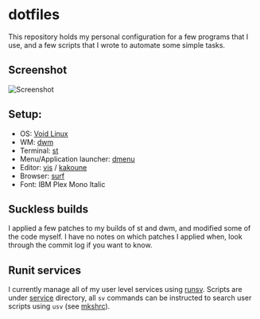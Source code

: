 # dotfiles
This repository holds my personal configuration for a few programs that
I use, and a few scripts that I wrote to automate some simple tasks.

## Screenshot
![Screenshot](./scrot.png)

## Setup:
- OS: [Void Linux](https://voidlinux.org)
- WM: [dwm](https://dwm.suckless.org)
- Terminal: [st](https://st.suckless.org)
- Menu/Application launcher: [dmenu](https://tools.suckless.org/dmenu)
- Editor: [vis](https://github.com/martanne/vis) / [kakoune](https://github.com/mawww/kakoune)
- Browser: [surf](https://surf.suckless.org)
- Font: IBM Plex Mono Italic

## Suckless builds
I applied a few patches to my builds of st and dwm, and modified some
of the code myself. I have no notes on which patches I applied when,
look through the commit log if you want to know.

## Runit services
I currently manage all of my user level services using
[runsv](http://smarden.org/runit). Scripts are under
[service](./service) directory, all ``sv`` commands can be instructed
to search user scripts using ``usv`` (see [mkshrc](./.mkshrc)).
